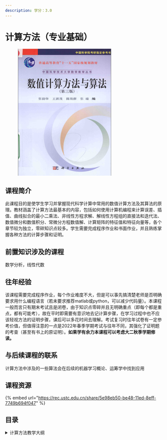 ```yaml
---
description: 学分：3.0
---
```


# 计算方法（专业基础）

<figure><img src="../../.gitbook/assets/计算方法.png" alt=""><figcaption></figcaption></figure>

## 课程简介

此课程目的是使学生学习并掌握现代科学计算中常用的数值计算方法及其算法的原理。教材涵盖了计算方法最基本的内容，包括如何使用计算机编程来计算误差、插值、曲线拟合的最小二乘法、非线性方程求解、解线性方程组的直接法和迭代法、数值微分和数值积分、常微分方程数值解、计算矩阵的特征值和特征向量等，各个章节较为独立，零碎知识点较多。学生需要完成程序作业和书面作业，并且熟练掌握各种方法的计算步骤和证明。

## 前置知识涉及的课程

数学分析，线性代数

## 往年经验

该课程需要完成程序作业，每个作业难度不大，但是可以事先搞清楚老师是否明确要求用什么编程语言（若未要求推荐matlab或python，可以减少代码量）。本课程一般而言只有期末考试且是闭卷，由于知识点零碎并且无明确重点（即每个都是重点，都有可能考），故在平时即需要有意识地去记计算步骤，在学习过程中也不应该轻视方法的证明步骤，课后可以多花时间去理解。考试复习时往年试卷有一定参考价值，但值得注意的一点是2022年春季学期考试与往年不同，其强化了证明题的考查（甚至有书上的原证明）。**如果学有余力本课程可以考虑大二秋季学期修读。**

## 与后续课程的联系

计算方法中涉及的一些算法会在后续的机器学习概论、运筹学中找到应用

## 课程资源

{% embed url="https://rec.ustc.edu.cn/share/5e98eb50-be48-11ed-8eff-7749b694f047" %}

## 目录

<details>

<summary>计算方法教学大纲</summary>

插值

最小二乘拟合

非线性方程求根

解线性方程组的直接法

解线性方程组的迭代法

计算矩阵的特征值和特征向量

常微分方程数值解





</details>


